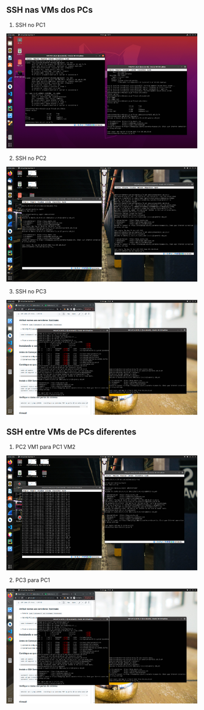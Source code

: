 ## SSH nas VMs dos PCs

1. SSH no PC1
<img src='https://github.com/Maahrcy/Grupo5-923-Redes/blob/main/img/ssh-pc1.png' width='500' height='300'>

2. SSH no PC2
<img src='https://github.com/Maahrcy/Grupo5-923-Redes/blob/main/img/ssh-pc2.png' width='500' height='300'>

3. SSH no PC3
<img src='https://github.com/Maahrcy/Grupo5-923-Redes/blob/main/img/ssh-pc3.png' width='500' height='300'>

## SSH entre VMs de PCs diferentes

1. PC2 VM1 para PC1 VM2
<img src='https://github.com/Maahrcy/Grupo5-923-Redes/blob/main/img/ssh-pc1-pc2.png' width='500' height='300'>

2. PC3 para PC1
<img src='https://github.com/Maahrcy/Grupo5-923-Redes/blob/main/img/ssh-pc3-pc1.png' width='500' height='300'>

